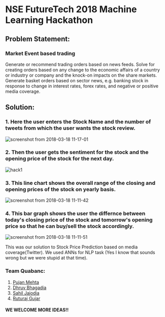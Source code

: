 # NSE FutureTech 2018 Machine Learning Hackathon
## Problem Statement:
### Market Event based trading
Generate or recommend trading orders based on news feeds. Solve for creating orders based on any
change to the economic affairs of a country or industry or company and the knock-on impacts on the
share markets. Generate basket orders based on sector news, e.g. banking stock in response to
change in interest rates, forex rates, and negative or positive media coverage.
## Solution:
### 1. Here the user enters the Stock Name and the number of tweets from which the user wants the stock review.
![screenshot from 2018-03-18 11-17-01](https://user-images.githubusercontent.com/26873907/37676770-d8f264e8-2c9e-11e8-960f-c6c6fecdab68.png)


### 2. Then the user gets the sentiment for the stock and the opening price of the stock for the next day.
![hack1](https://user-images.githubusercontent.com/26873907/37676609-666a8e0a-2c9e-11e8-979f-5351b8d1beab.png)


### 3. This line chart shows the overall range of the closing and opening prices of the stock on yearly basis.
![screenshot from 2018-03-18 11-11-42](https://user-images.githubusercontent.com/26873907/37676931-5f19b9d6-2c9f-11e8-819c-005a95217b97.png)


### 4. This bar graph shows the user the differnce between today's closing price of the stock and tomorrow's opening price so that he can buy/sell the stock accordingly.
![screenshot from 2018-03-18 11-11-51](https://user-images.githubusercontent.com/26873907/37677008-a23e8b74-2c9f-11e8-88f8-9dd8e9ecf58d.png)

This was our solution to Stock Price Prediction based on media coverage(Twitter). We used ANNs for NLP task (Yes I know that sounds wrong but we were stupid at that time).

### Team Quabanc:
1) [Pujan Mehta](https://github.com/pujanm)
2) [Dhruv Bhagadia](https://github.com/DhruvBhagadia)  
3) [Sahil Jajodia](https://github.com/sahiljajodia01)
4) [Ruturaj Gujar](https://github.com/Ruturaj123)

#### WE WELCOME MORE IDEAS!!
